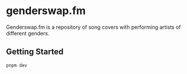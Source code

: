 # genderswap.fm

Genderswap.fm is a repository of song covers with performing artists of different genders.

## Getting Started

```
pnpm dev
```
